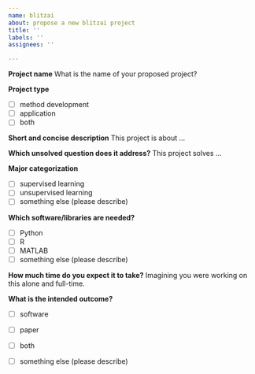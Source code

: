 ```yaml
---
name: blitzai
about: propose a new blitzai project
title: ''
labels: ''
assignees: ''

---
```


**Project name**
What is the name of your proposed project?

**Project type**
  - [ ] method development
  - [ ] application
  - [ ] both

**Short and concise description**
This project is about ...

**Which unsolved question does it address?**
This project solves ...

**Major categorization**
  - [ ] supervised learning
  - [ ] unsupervised learning
  - [ ] something else (please describe)

**Which software/libraries are needed?**
  - [ ] Python
  - [ ] R
  - [ ] MATLAB
  - [ ] something else (please describe)

**How much time do you expect it to take?**
Imagining you were working on this alone and full-time.

**What is the intended outcome?**
  - [ ] software
  - [ ] paper
  - [ ] both
  - [ ] something else (please describe)
  
